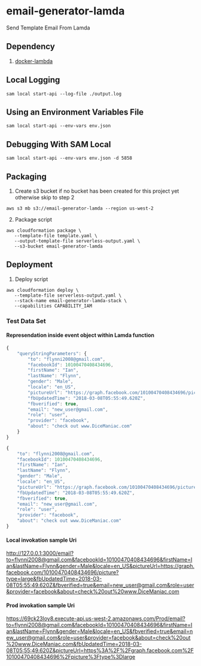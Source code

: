 # email-generator-lamda
Send Template Email From Lamda

## Dependency
1. [docker-lambda](https://github.com/lambci/docker-lambda)


## Local Logging
`sam local start-api --log-file ./output.log`

## Using an Environment Variables File
`sam local start-api --env-vars env.json`

## Debugging With SAM Local
`sam local start-api --env-vars env.json -d 5858`

## Packaging
1. Create s3 bucket if no bucket has been created for this project yet  otherwise skip to step 2
```
aws s3 mb s3://email-generator-lamda --region us-west-2
```

2. Package script
```
aws cloudformation package \
   --template-file template.yaml \
   --output-template-file serverless-output.yaml \
   --s3-bucket email-generator-lamda
```

## Deployment
1. Deploy script
```
aws cloudformation deploy \
   --template-file serverless-output.yaml \
   --stack-name email-generator-lamda-stack \
   --capabilities CAPABILITY_IAM
```


### Test Data Set

#### Represendation inside event object within Lamda function
```js
{
    "queryStringParameters": {
        "to": "flynni2008@gmail.com",
        "facebookId": 10100470408434696,
        "firstName": "Ian",
        "lastName": "Flynn",
        "gender": "Male",
        "locale": "en_US",
        "pictureUrl": "https://graph.facebook.com/10100470408434696/picture?type=large",
        "fbUpdatedTime": "2018-03-08T05:55:49.620Z",
        "fbverified": true,
        "email": "new_user@gmail.com",
        "role": "user",
        "provider": "facebook",
        "about": "check out www.DiceManiac.com"
    }
}
```

```js
{
    "to": "flynni2008@gmail.com",
    "facebookId": 10100470408434696,
    "firstName": "Ian",
    "lastName": "Flynn",
    "gender": "Male",
    "locale": "en_US",
    "pictureUrl": "https://graph.facebook.com/10100470408434696/picture?type=large",
    "fbUpdatedTime": "2018-03-08T05:55:49.620Z",
    "fbverified": true,
    "email": "new_user@gmail.com",
    "role": "user",
    "provider": "facebook",
    "about": "check out www.DiceManiac.com"
}

```


#### Local invokation sample Uri 
http://127.0.0.1:3000/email?to=flynni2008@gmail.com&facebookId=10100470408434696&firstName=Ian&lastName=Flynn&gender=Male&locale=en_US&pictureUrl=https://graph.facebook.com/10100470408434696/picture?type=large&fbUpdatedTime=2018-03-08T05:55:49.620Z&fbverified=true&email=new_user@gmail.com&role=user&provider=facebook&about=check%20out%20www.DiceManiac.com


#### Prod invokation sample Uri 
https://69ck23loy8.execute-api.us-west-2.amazonaws.com/Prod/email?to=flynni2008@gmail.com&facebookId=10100470408434696&firstName=Ian&lastName=Flynn&gender=Male&locale=en_US&fbverified=true&email=new_user@gmail.com&role=user&provider=facebook&about=check%20out%20www.DiceManiac.com&fbUpdatedTime=2018-03-08T05:55:49.620Z&pictureUrl=https%3A%2F%2Fgraph.facebook.com%2F10100470408434696%2Fpicture%3Ftype%3Dlarge